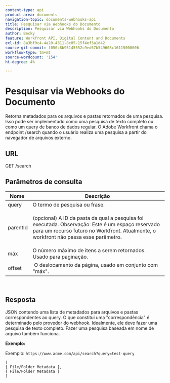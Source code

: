 ```yaml
---
content-type: api
product-area: documents
navigation-topic: documents-webhooks-api
title: Pesquisar via Webhooks do Documento
description: Pesquisar via Webhooks do Documento
author: Becky
feature: Workfront API, Digital Content and Documents
exl-id: 8a3bf0c4-4a20-4311-8c05-15f4ef3a1d42
source-git-commit: f050c8b95145552c9ed67b549608c16115000606
workflow-type: tm+mt
source-wordcount: '154'
ht-degree: 4%

---
```


# Pesquisar via Webhooks do Documento

Retorna metadados para os arquivos e pastas retornados de uma pesquisa. Isso pode ser implementado como uma pesquisa de texto completo ou como um query de banco de dados regular. O Adobe Workfront chama o endpoint /search quando o usuário realiza uma pesquisa a partir do navegador de arquivos externo.

## URL

GET /search

## Parâmetros de consulta

<table style="table-layout:auto"> 
 <col> 
 <col> 
 <thead> 
  <tr> 
   <th>Nome </th> 
   <th>Descrição</th> 
  </tr> 
 </thead> 
 <tbody> 
  <tr> 
   <td>query</td> 
   <td>O termo de pesquisa ou frase.</td> 
  </tr> 
  <tr> 
   <td>parentId</td> 
   <td> <p>(opcional) A ID da pasta da qual a pesquisa foi executada. Observação: Este é um espaço reservado para um recurso futuro no Workfront. Atualmente, o workfront não passa esse parâmetro. </p> </td> 
  </tr> 
  <tr> 
   <td>máx</td> 
   <td>O número máximo de itens a serem retornados. Usado para paginação.</td> 
  </tr> 
  <tr> 
   <td>offset</td> 
   <td> O deslocamento da página, usado em conjunto com "máx".</td> 
  </tr> 
 </tbody> 
</table>

 

## Resposta

JSON contendo uma lista de metadados para arquivos e pastas correspondentes ao query. O que constitui uma &quot;correspondência&quot; é determinado pelo provedor do webhook. Idealmente, ele deve fazer uma pesquisa de texto completo. Fazer uma pesquisa baseada em nome de arquivo também funciona.

**Exemplo:**

Exemplo:  `https://www.acme.com/api/search?query=test-query`

```
[ 
{ File/Folder Metadata },
{ File/Folder Metadata } 
]
```
